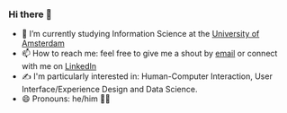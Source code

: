 ### Hi there 👋

- 🌱 I’m currently studying Information Science at the [University of Amsterdam](https://uva.nl)
- 📫 How to reach me: feel free to give me a shout by [email](mailto:huib.wolse@student.uva.nl) or connect with me on [LinkedIn](https://linkedin.com/in/HuibWolse)
- ✍️ I'm particularly interested in: Human-Computer Interaction, User Interface/Experience Design and Data Science.
- 😄 Pronouns: he/him 🏳️‍🌈
